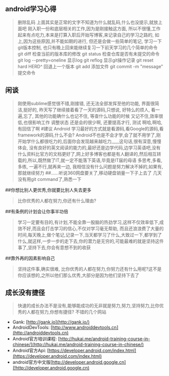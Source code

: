 ## android学习心得
> 删除乱码
> 上面其实是正常的文字不知道为什么就乱码,什么也没提示,就放上面吧
> 刚入职一份和底层相关的工作,因为是刚接触这方面, 所以不很懂,工作起来有点吃力,本来是打算入职后开始写博客,来记录自己的学习之路的,
> 如上,因为这些原因,并不能如期的进行, 但还是会做一些简单的笔记, 学习一下git版本控制, 也只有晚上回来能继续复习一下前天学习的几个简单的命令
> git diff 检查当前的版本库的修改
> git status 检查仓库是否有未提交的命令
> git log --pretty=oneline 显示log 
> git reflog 显示git操作记录
> git reset hard HERD^ 回退上一个版本
> git add 添加文件
> git commit -m "message" 提交命令
## 闲谈
> 刚使用sublime感觉很不错,刚接错, 还无法全部发挥至他的功能, 界面很简洁,挺好的,
> 昨天写了继续接着看了一天的源码,只想说, 好特么的烦人, 看一遍,忘了, 其他的功能确什么也记不住, 等查什么功能的时候 又记不住,效率很低,也很影响工作
> 调整状态
> 还是会的很少啊, 还要提高才行,
> 测试
> 啊哈,啊哈,有回信了啊
#建议
> Android 学习最好的方式就是看源码,看Google的源码,看framework的源码,什么不会? Android不也是不会才学,会了就不用学了,刚开始学什么都很吃力的,后面你会发现越来越吃力,,,,,,这句话,很有深意,慢慢体会,
> 没有良好的英文阅读的能力的,最好还是边学代码,边学习英语吧,没有什么资料比官方的文档更好了,网上好多博客也都是有人翻译的,然后相互转载的,所以,既然做了IT,就一定不能落下英语,毕竟是IT届的母语
> 多思考,多看,多练, 一遍不行,就再来一边, 我相信没有什么问题是努力解决不掉的,如果有,那就继续努力
##......听说360网盘要关了,移动硬盘销量一下子上去了
> 几天没有用git command了,熟悉一下

##你想比别人更优秀,你就要比别人失去更多
> 比你优秀的人都在努力,你还有什么理由?

##有条例的计划会让你事半功倍
> 学习一定要有目的,有计划,不能全靠一股脑的热劲学习,这样不仅效率低下,成效不好,而且会打击学习的信心,不仅对学习毫无帮助, 而且还浪浪费了大量的时间,每天晚上,做个笔记,记录一下,当天都学习了什么,大致过一下,都学到了什么,就这样,一步一步的走下去,你的潜力是无穷的,可能最难的就是坚持这件事了,坚持下去,你会有意想不到的收获

##靠外再的因素影响自己
> 坚持这件事,确实很难, 比你优秀的人都在努力,你努力还有什么用呢?这不是你应该想的,之所以他们那么优秀,大部分是因为他们坚持下去了

## 成长没有捷径
> 快速的成长办法不是没有,能够能成功的无非就是努力,努力,坚持努力,比你优秀的人都在努力,你想有捷径?
> 不错的几个网站
- Gank: [http://gank.io](http://gank.io/)
- AndroidDevTools: [http://www.androiddevtools.cn](http://androiddevtools.cn)
- Android官方培训课程: [http://hukai.me/android-training-course-in-chinese/](http://hukai.me/android-training-course-in-chinese/)
- Android官方Api: [https://developer.android.com/index.html](https://developer.android.com/index.html)
- android官方中文版[http://developer.android.google.cn](!http://developer.android.google.cn)
